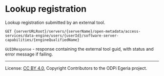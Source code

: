 <!-- SPDX-License-Identifier: CC-BY-4.0 -->
<!-- Copyright Contributors to the ODPi Egeria project. -->

# Lookup registration

Lookup registration submitted by an external tool.

```
GET {serverURLRoot}/servers/{serverName}/open-metadata/access-services/data-engine/users/{userId}/software-server-capabilities/{engineQualifiedName}
```

`GUIDResponse` - response containing the external tool guid, with status and error message if failing.


----
License: [CC BY 4.0](https://creativecommons.org/licenses/by/4.0/),
Copyright Contributors to the ODPi Egeria project.







